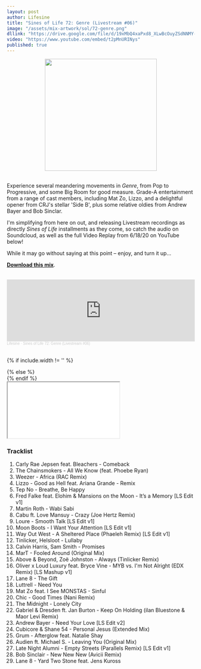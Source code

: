 ```yaml
---
layout: post
author: Lifesine
title: "Sines of Life 72: Genre (Livestream #06)"
image: "/assets/mix-artwork/sol/72-genre.png"
dllink: "https://drive.google.com/file/d/19xMbQ4xaPxd8_XLwBcOuyZSdNNMY-vOi/view?usp=sharing"
video: "https://www.youtube.com/embed/t2pMnURINys"
published: true
---
```


<div style="text-align:center"><img src="{{ page.image }}" width="300px" height="auto" /></div>
<br>

Experience several meandering movements in *Genre*, from Pop to Progressive, and some Big Room for good measure. Grade-A entertainment from a range of cast members, including Mat Zo, Lizzo, and a delightful opener from CRJ's stellar 'Side B', plus some relative oldies from Andrew Bayer and Bob Sinclar.

I'm simplifying from here on out, and releasing Livestream recordings as directly *Sines of Life* installments as they come, so catch the audio on Soundcloud, as well as the full Video Replay from 6/18/20 on YouTube below!

While it may go without saying at this point – enjoy, and turn it up...

<a href=" {{ page.dllink }} " target="_blank">**Download this mix**</a>.

<br>

<iframe width="100%" height="166" scrolling="no" frameborder="no" allow="autoplay" src="https://w.soundcloud.com/player/?url=https%3A//api.soundcloud.com/tracks/848615002&color=%2346a65b&auto_play=false&hide_related=false&show_comments=true&show_user=true&show_reposts=false&show_teaser=true"></iframe><div style="font-size: 10px; color: #cccccc;line-break: anywhere;word-break: normal;overflow: hidden;white-space: nowrap;text-overflow: ellipsis; font-family: Interstate,Lucida Grande,Lucida Sans Unicode,Lucida Sans,Garuda,Verdana,Tahoma,sans-serif;font-weight: 100;"><a href="https://soundcloud.com/lifesine" title="Lifesine" target="_blank" style="color: #cccccc; text-decoration: none;">Lifesine</a> · <a href="https://soundcloud.com/lifesine/sines-of-life-72" title="Sines of Life 72: Genre (Livestream #06)" target="_blank" style="color: #cccccc; text-decoration: none;">Sines of Life 72: Genre (Livestream #06)</a></div>

<br>

{% if include.width != '' %}
  <div style="width: {{include.width}}; margin:0 auto;">
{% else %}
  <div>
{% endif %}
  <div class="ytcontainer">
    <iframe class="yt" allowfullscreen src="{{ page.video }}"></iframe>
  </div>
</div>

### Tracklist

01. Carly Rae Jepsen feat. Bleachers - Comeback
02. The Chainsmokers - All We Know (feat. Phoebe Ryan)
03. Weezer - Africa (RAC Remix)
04. Lizzo - Good as Hell feat. Ariana Grande - Remix
05. Tep No - Breathe, Be Happy
06. Fred Falke feat. Elohim & Mansions on the Moon - It’s a Memory [LS Edit v1]
07. Martin Roth - Wabi Sabi
08. Cabu ft. Love Mansuy - Crazy (Joe Hertz Remix)
09. Loure - Smooth Talk [LS Edit v1]
10. Moon Boots - I Want Your Attention [LS Edit v1]
11. Way Out West - A Sheltered Place (Phaeleh Remix) [LS Edit v1]
12. Tinlicker, Helsloot - Lullaby
13. Calvin Harris, Sam Smith - Promises
14. MarT - Fooled Around (Original Mix)
15. Above & Beyond, Zoë Johnston - Always (Tinlicker Remix)
16. Oliver x Loud Luxury feat. Bryce Vine - MYB vs. I'm Not Alright (EDX Remix) [LS Mashup v1]
17. Lane 8 - The Gift
18. Luttrell - Need You
19. Mat Zo feat. I See MONSTAS - Sinful
20. Chic - Good Times (Nani Remix)
21. The Midnight - Lonely City
22. Gabriel & Dresden ft. Jan Burton - Keep On Holding (ilan Bluestone & Maor Levi Remix)
23. Andrew Bayer - Need Your Love [LS Edit v2]
24. Cubicore & Shane 54 - Personal Jesus (Extended Mix)
25. Grum - Afterglow feat. Natalie Shay
26. Audien ft. Michael S. - Leaving You (Original Mix)
27. Late Night Alumni - Empty Streets (Parallels Remix) [LS Edit v1]
28. Bob Sinclair - New New New (Avicii Remix)
29. Lane 8 - Yard Two Stone feat. Jens Kuross



<br>
